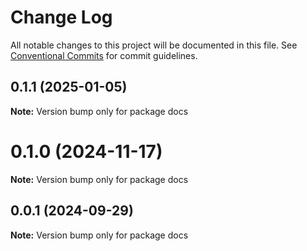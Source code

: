 # Change Log

All notable changes to this project will be documented in this file.
See [Conventional Commits](https://conventionalcommits.org) for commit guidelines.

## 0.1.1 (2025-01-05)

**Note:** Version bump only for package docs





# 0.1.0 (2024-11-17)

**Note:** Version bump only for package docs





## 0.0.1 (2024-09-29)

**Note:** Version bump only for package docs
